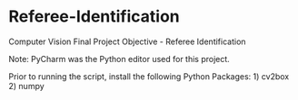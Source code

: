 # Referee-Identification
Computer Vision Final Project Objective - Referee Identification

Note: PyCharm was the Python editor used for this project.

Prior to running the script, install the following Python Packages:
    1) cv2box
    2) numpy
